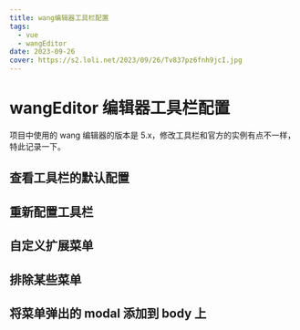 ```yaml
---
title: wang编辑器工具栏配置
tags:
  - vue
  - wangEditor
date: 2023-09-26
cover: https://s2.loli.net/2023/09/26/Tv837pz6fnh9jcI.jpg
---
```


# wangEditor 编辑器工具栏配置

项目中使用的 wang 编辑器的版本是 5.x，修改工具栏和官方的实例有点不一样，特此记录一下。

## 查看工具栏的默认配置

## **重新**配置工具栏

## 自定义扩展菜单

## 排除某些菜单

## 将菜单弹出的 modal 添加到 body 上
